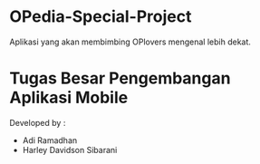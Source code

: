 # OPedia-Special-Project
Aplikasi yang akan membimbing OPlovers mengenal lebih dekat.

# Tugas Besar Pengembangan Aplikasi Mobile

Developed by :

- Adi Ramadhan
- Harley Davidson Sibarani
